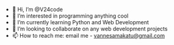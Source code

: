- 👋 Hi, I’m @V24code
- 👀 I’m interested in programming anything cool
- 🌱 I’m currently learning Python and Web Development 
- 💞️ I’m looking to collaborate on any web development projects
- 📫 How to reach me: email me - vannesamakatu@gmail.com

<!---
V24code/V24code is a ✨ special ✨ repository because its `README.md` (this file) appears on your GitHub profile.
You can click the Preview link to take a look at your changes.
--->
